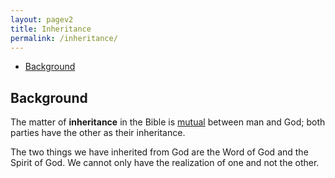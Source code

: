 ```yaml
---
layout: pagev2
title: Inheritance
permalink: /inheritance/
---
```

- [Background](#background)

## Background

The matter of **inheritance** in the Bible is [mutual](../mutuality) between man and God; both parties have the other as their inheritance.

The two things we have inherited from God are the Word of God and the Spirit of God. We cannot only have the realization of one and not the other.
